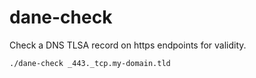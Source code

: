 # dane-check

Check a DNS TLSA record on https endpoints for validity.
```
./dane-check _443._tcp.my-domain.tld
```
